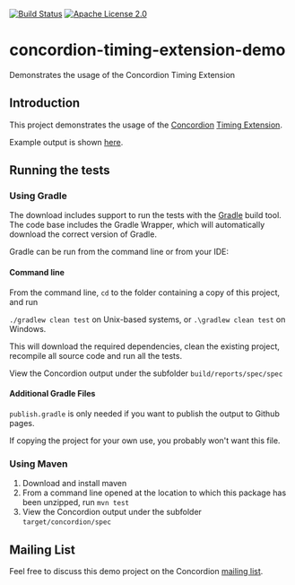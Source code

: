 [![Build Status](https://travis-ci.org/concordion/concordion-timing-extension-demo.svg?branch=master)](https://travis-ci.org/concordion/concordion-timing-extension-demo)
[![Apache License 2.0](https://img.shields.io/badge/license-Apache%202.0-blue.svg)](http://www.apache.org/licenses/LICENSE-2.0.html)

# concordion-timing-extension-demo

Demonstrates the usage of the Concordion Timing Extension

## Introduction
This project demonstrates the usage of the [Concordion](https://concordion.org) [Timing Extension](https://github.com/concordion/concordion-timing-extension).

Example output is shown [here](https://concordion.github.io/concordion-timing-extension-demo/spec/spec/Main.html). 

## Running the tests

### Using Gradle
The download includes support to run the tests with the [Gradle](http://www.gradle.org/) build tool. The code base includes the Gradle Wrapper, which will automatically download the correct version of Gradle. 

Gradle can be run from the command line or from your IDE:

#### Command line
From the command line, `cd` to the folder containing a copy of this project, and run 

  `./gradlew clean test` on Unix-based systems, or 
  `.\gradlew clean test` on Windows.

This will download the required dependencies, clean the existing project, recompile all source code and run all the tests. 

View the Concordion output under the subfolder `build/reports/spec/spec`

#### Additional Gradle Files
`publish.gradle` is only needed if you want to publish the output to Github pages.

If copying the project for your own use, you probably won't want this file.

### Using Maven

1. Download and install maven
2. From a command line opened at the location to which this package has been unzipped, run `mvn test`
3. View the Concordion output under the subfolder `target/concordion/spec`

## Mailing List
Feel free to discuss this demo project on the Concordion [mailing list](https://groups.google.com/d/forum/concordion).
